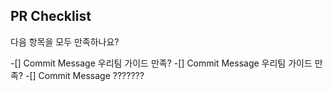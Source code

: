 ## PR Checklist
다음 항목을 모두 만족하나요?

-[] Commit Message 우리팀 가이드 만족?
-[] Commit Message 우리팀 가이드 만족?
-[] Commit Message ???????
